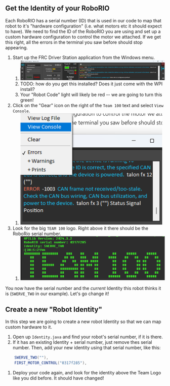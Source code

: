 
## Get the Identity of your RoboRIO
Each RoboRIO has a serial number (ID) that is used in our code to map that robot to it's "hardware configuration" (i.e. what motors etc it should expect to have). We need to find the ID of the RoboRIO you are using and set up a custom hardware configuration to control the motor we attached. If we get this right, all the errors in the terminal you saw before should stop appearing.

1. Start up the FRC Driver Station application from the Windows menu.
    1. ![](readme_img/driver_station.png)
    1. TODO: how do you get this installed? Does it just come with the WPI install?
    1. Your "Robot Code" light will likely be red -- we are going to turn this green!
1. Click on the "Gear" icon on the right of the `Team 100` text and select `View Console`.
    1. ![](readme_img/view_console.png)
1. Look for the big `TEAM 100` logo. Right above it there should be the RoboRio serial number.
    1. ![](readme_img/team_100_logo.png)


You now have the serial number and the *current* Identity this robot thinks it is (`SWERVE_TWO` in our example). Let's go change it! 

## Create a new "Robot Identity"
In this step we are going to create a new robot Identity so that we can map custom hardware to it.

1. Open up `Identity.java` and find your robot's serial number, if it is there.
1. If it has an existing Identity + serial number, just remove thes serial number. Then, add your new identity using that serial number, like this:
```java
    SWERVE_TWO(""),
    FIRST_MOTOR_CONTROL("0317f285"),
```
1. Deploy your code again, and look for the identity above the Team Logo like you did before. It should have changed!
